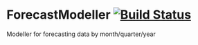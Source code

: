 # ForecastModeller [![Build Status](https://travis-ci.org/asitparida/ForecastModeller.svg?branch=master)](https://travis-ci.org/asitparida/ForecastModeller)
Modeller for forecasting data by month/quarter/year
